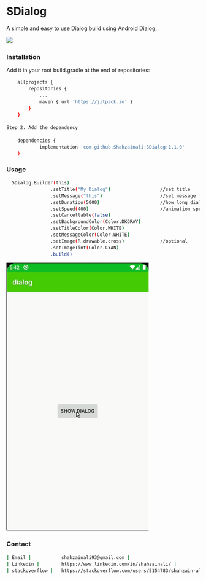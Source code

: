 # SDialog
A simple and easy to use Dialog build using Android Dialog,

[![](https://jitpack.io/v/Shahzainali/SDialog.svg)](https://jitpack.io/#Shahzainali/SDialog)


### Installation


Add it in your root build.gradle at the end of repositories:
```sh
	allprojects {
		repositories {
			...
			maven { url 'https://jitpack.io' }
		}
	}

Step 2. Add the dependency

	dependencies {
	        implementation 'com.github.Shahzainali:SDialog:1.1.0'
	}
```
### Usage
```sh
  SDialog.Builder(this)
                .setTitle("My Dialog")                  //set title
                .setMessage("this")                     //set message
                .setDuration(5000)                      //how long dialog will display
                .setSpeed(400)                          //animation speed
                .setCancellable(false)
                .setBackgroundColor(Color.DKGRAY)       
                .setTitleColor(Color.WHITE)
                .setMessageColor(Color.WHITE)
                .setImage(R.drawable.cross)             //optional
                .setImageTint(Color.CYAN)
                .build()
```

![](sdialog.gif)


### Contact
```sh
| Email |           shahzainali93@gmail.com |
| Linkedin |        https://www.linkedin.com/in/shahzainali/ |
| stackoverflow |   https://stackoverflow.com/users/5154783/shahzain-ali |
```


